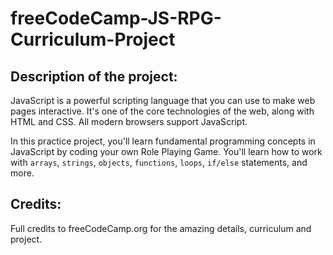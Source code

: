 # freeCodeCamp-JS-RPG-Curriculum-Project

## Description of the project:

JavaScript is a powerful scripting language that you can use to make web pages interactive. It's one of the core technologies of the web, along with HTML and CSS. All modern browsers support JavaScript.

In this practice project, you'll learn fundamental programming concepts in JavaScript by coding your own Role Playing Game. You'll learn how to work with `arrays`, `strings`, `objects`, `functions`, `loops`, `if/else` statements, and more.

## Credits:
Full credits to freeCodeCamp.org for the amazing details, curriculum and project.
